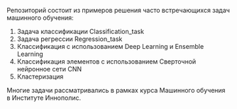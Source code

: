 Репозиторий состоит из примеров решения часто встречающихся задач машинного обучения: </br>
1) Задача классификации Classification_task </br>
2) Задача регрессии Regression_task </br>
3) Классификация с использованием Deep Learning и Ensemble Learning </br>
4) Классификация элементов с использованием Сверточной нейронное сети CNN </br>
5) Кластеризация </br>

Многие задачи рассматривались в рамках курса Машинного обучения в Институте Иннополис.
